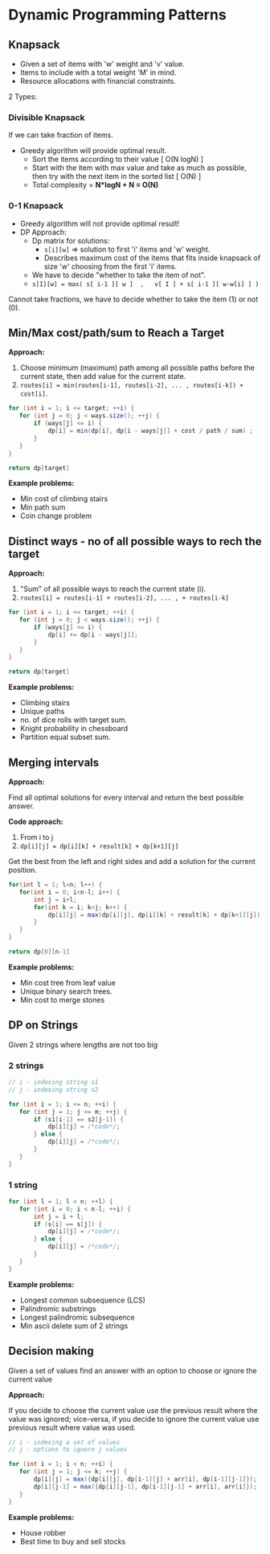 # Dynamic Programming Patterns

## Knapsack

- Given a set of items with 'w' weight and 'v' value.
- Items to include with a total weight 'M' in mind.
- Resource allocations with financial constraints.

2 Types:

### Divisible Knapsack

If we can take fraction of items.

- Greedy algorithm will provide optimal result.
  - Sort the items according to their value [ O(N logN) ]
  - Start with the item with max value and take as much as possible, then try with the next item in the sorted list [ O(N) ]
  - Total complexity = __N*logN + N = O(N)__

### 0-1 Knapsack

- Greedy algorithm will not provide optimal result!
- DP Approach:
  - Dp matrix for solutions:
    - `s[i][w]` => solution to first 'i' items and 'w' weight.
    - Describes maximum cost of the items that fits inside knapsack of size 'w' choosing from the first 'i' items.
  - We have to decide "whether to take the item of not".
  - `s[I][w] = max( s[ i-1 ][ w ]  ,   v[ I ] + s[ i-1 ][ w-w[i] ] )`

Cannot take fractions, we have to decide whether to take the item (1) or not (0).

## Min/Max cost/path/sum to Reach a Target

__Approach:__

1. Choose minimum (maximum) path among all possible paths before the current state, then add value for the current state.
2. `routes[i] = min(routes[i-1], routes[i-2], ... , routes[i-k]) + cost[i]`.

```java
for (int i = 1; i <= target; ++i) {
   for (int j = 0; j < ways.size(); ++j) {
       if (ways[j] <= i) {
           dp[i] = min(dp[i], dp[i - ways[j]] + cost / path / sum) ;
       }
   }
}

return dp[target]
```

__Example problems:__

- Min cost of climbing stairs
- Min path sum
- Coin change problem

## Distinct ways - no of all possible ways to rech the target

__Approach:__

1. "Sum" of all possible ways to reach the current state (i).
2. `routes[i] = routes[i-1] + routes[i-2], ... , + routes[i-k]`

```java
for (int i = 1; i <= target; ++i) {
   for (int j = 0; j < ways.size(); ++j) {
       if (ways[j] <= i) {
           dp[i] += dp[i - ways[j]];
       }
   }
}

return dp[target]
```

__Example problems:__

- Climbing stairs
- Unique paths
- no. of dice rolls with target sum.
- Knight probability in chessboard
- Partition equal subset sum.

## Merging intervals

__Approach:__

Find all optimal solutions for every
interval and return the best possible answer.

__Code approach:__

1. From i to j
2. `dp[i][j] = dp[i][k] + result[k] + dp[k+1][j]`

Get the best from the left and right sides and add a solution for the current position.

```java
for(int l = 1; l<n; l++) {
   for(int i = 0; i<n-l; i++) {
       int j = i+l;
       for(int k = i; k<j; k++) {
           dp[i][j] = max(dp[i][j], dp[i][k] + result[k] + dp[k+1][j]);
       }
   }
}

return dp[0][n-1]
```

__Example problems:__

- Min cost tree from leaf value
- Unique binary search trees.
- Min cost to merge stones

## DP on Strings

Given 2 strings where lengths are not too big

### 2 strings

```java
// i - indexing string s1
// j - indexing string s2

for (int i = 1; i <= n; ++i) {
   for (int j = 1; j <= m; ++j) {
       if (s1[i-1] == s2[j-1]) {
           dp[i][j] = /*code*/;
       } else {
           dp[i][j] = /*code*/;
       }
   }
}
```

### 1 string

```java
for (int l = 1; l < n; ++l) {
   for (int i = 0; i < n-l; ++i) {
       int j = i + l;
       if (s[i] == s[j]) {
           dp[i][j] = /*code*/;
       } else {
           dp[i][j] = /*code*/;
       }
   }
}
```

__Example problems:__

- Longest common subsequence (LCS)
- Palindromic substrings
- Longest palindromic subsequence
- Min ascii delete sum of 2 strings

## Decision making

Given a set of values find an answer with an option to choose or ignore the current value

__Approach:__

If you decide to choose the current value use the previous result where the value was ignored; vice-versa, if you decide to ignore the current value use previous result where value was used.

```java
// i - indexing a set of values
// j - options to ignore j values

for (int i = 1; i < n; ++i) {
   for (int j = 1; j <= k; ++j) {
       dp[i][j] = max({dp[i][j], dp[i-1][j] + arr[i], dp[i-1][j-1]});
       dp[i][j-1] = max({dp[i][j-1], dp[i-1][j-1] + arr[i], arr[i]});
   }
}
```

__Example problems:__

- House robber
- Best time to buy and sell stocks
